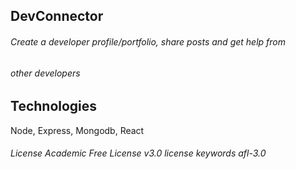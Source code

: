 ## DevConnector
###### Create a developer profile/portfolio, share posts and get help from
###### other developers

## Technologies 
Node, Express, Mongodb, React

###### License Academic Free License v3.0 license keywords afl-3.0
